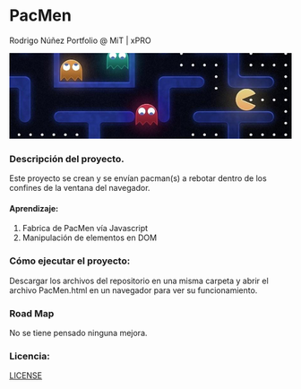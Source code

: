 # PacMen
Rodrigo Núñez Portfolio @ MiT | xPRO

<img src="./assets/img/readme_pacmen.png">

### Descripción del proyecto.
Este proyecto se crean y se envían pacman(s) a rebotar dentro de los confines de la ventana del navegador.

#### Aprendizaje: 

  <ol>
    <li>Fabrica de PacMen vía Javascript</li>
    <li>Manipulación de elementos en DOM</li>
  </ol>

### Cómo ejecutar el proyecto: 
Descargar los archivos del repositorio en una misma carpeta y abrir el archivo PacMen.html en un navegador para ver su funcionamiento.

### Road Map
No se tiene pensado ninguna mejora.

### Licencia:

<a href="LICENSE">LICENSE</a>
